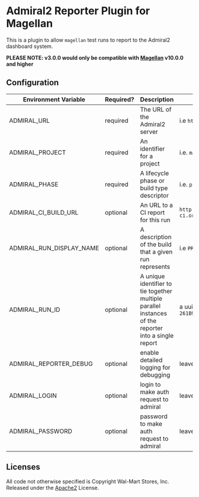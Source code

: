 # Admiral2 Reporter Plugin for Magellan

This is a plugin to allow `magellan` test runs to report to the Admiral2 dashboard system.

**PLEASE NOTE: v3.0.0 would only be compatible with [Magellan](https://github.com/TestArmada/magellan) v10.0.0 and higher**

## Configuration

|Environment Variable|Required?|Description|Example|
|---|---|---|---|
|ADMIRAL_URL|required|The URL of the Admiral2 server|i.e `http://host-where-admiral-lives:3000/`|
|ADMIRAL_PROJECT|required|An identifier for a project|i.e. `main-app`, `blog`, `product-page`, etc|
|ADMIRAL_PHASE|required|A lifecycle phase or build type descriptor|i.e. `pr-verify`, `master-verify`, etc|
|ADMIRAL_CI_BUILD_URL|optional|An URL to a CI report for this run|`http://travis-ci.org/SomeOrg/someproject/builds/189605665`|
|ADMIRAL_RUN_DISPLAY_NAME|optional|A description of the build that a given run represents|i.e `PR #26 - add unit tests`|
|ADMIRAL_RUN_ID|optional|A unique identifier to tie together multiple parallel instances of the reporter into a single report|a uuid string, i.e. `462E43EA-002B-4F4B-A711-261B9894E4AA`|
|ADMIRAL_REPORTER_DEBUG|optional|enable detailed logging for debugging|leave undefined or set to `1`|
|ADMIRAL_LOGIN|optional|login to make auth request to admiral|leave undefined or set to your login|
|ADMIRAL_PASSWORD|optional|password to make auth request to admiral|leave undefined or set to your password|

## Licenses

All code not otherwise specified is Copyright Wal-Mart Stores, Inc.
Released under the [Apache2](./LICENSE) License.
